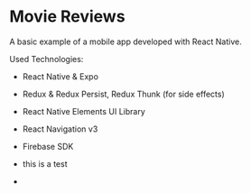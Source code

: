 # Movie Reviews

A basic example of a mobile app developed with React Native.

Used Technologies:

- React Native & Expo
- Redux & Redux Persist, Redux Thunk (for side effects)
- React Native Elements UI Library
- React Navigation v3
- Firebase SDK

- this is a test
- 
